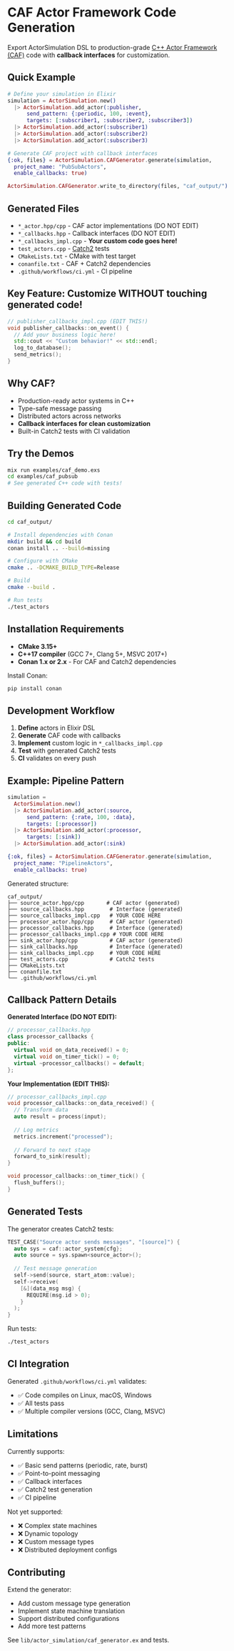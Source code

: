 # CAF Actor Framework Code Generation

Export ActorSimulation DSL to production-grade [C++ Actor Framework (CAF)](https://actor-framework.org/) code with **callback interfaces** for customization.

## Quick Example

```elixir
# Define your simulation in Elixir
simulation = ActorSimulation.new()
  |> ActorSimulation.add_actor(:publisher,
      send_pattern: {:periodic, 100, :event},
      targets: [:subscriber1, :subscriber2, :subscriber3])
  |> ActorSimulation.add_actor(:subscriber1)
  |> ActorSimulation.add_actor(:subscriber2)
  |> ActorSimulation.add_actor(:subscriber3)

# Generate CAF project with callback interfaces
{:ok, files} = ActorSimulation.CAFGenerator.generate(simulation,
  project_name: "PubSubActors",
  enable_callbacks: true)

ActorSimulation.CAFGenerator.write_to_directory(files, "caf_output/")
```

## Generated Files

- `*_actor.hpp/cpp` - CAF actor implementations (DO NOT EDIT)
- `*_callbacks.hpp` - Callback interfaces (DO NOT EDIT)
- `*_callbacks_impl.cpp` - **Your custom code goes here!**
- `test_actors.cpp` - [Catch2](https://github.com/catchorg/Catch2) tests
- `CMakeLists.txt` - CMake with test target
- `conanfile.txt` - CAF + Catch2 dependencies
- `.github/workflows/ci.yml` - CI pipeline

## Key Feature: Customize WITHOUT touching generated code!

```cpp
// publisher_callbacks_impl.cpp (EDIT THIS!)
void publisher_callbacks::on_event() {
  // Add your business logic here!
  std::cout << "Custom behavior!" << std::endl;
  log_to_database();
  send_metrics();
}
```

## Why CAF?

- Production-ready actor systems in C++
- Type-safe message passing
- Distributed actors across networks
- **Callback interfaces for clean customization**
- Built-in Catch2 tests with CI validation

## Try the Demos

```bash
mix run examples/caf_demo.exs
cd examples/caf_pubsub
# See generated C++ code with tests!
```

## Building Generated Code

```bash
cd caf_output/

# Install dependencies with Conan
mkdir build && cd build
conan install .. --build=missing

# Configure with CMake
cmake .. -DCMAKE_BUILD_TYPE=Release

# Build
cmake --build .

# Run tests
./test_actors
```

## Installation Requirements

- **CMake 3.15+**
- **C++17 compiler** (GCC 7+, Clang 5+, MSVC 2017+)
- **Conan 1.x or 2.x** - For CAF and Catch2 dependencies

Install Conan:
```bash
pip install conan
```

## Development Workflow

1. **Define** actors in Elixir DSL
2. **Generate** CAF code with callbacks
3. **Implement** custom logic in `*_callbacks_impl.cpp`
4. **Test** with generated Catch2 tests
5. **CI** validates on every push

## Example: Pipeline Pattern

```elixir
simulation = 
  ActorSimulation.new()
  |> ActorSimulation.add_actor(:source,
      send_pattern: {:rate, 100, :data},
      targets: [:processor])
  |> ActorSimulation.add_actor(:processor,
      targets: [:sink])
  |> ActorSimulation.add_actor(:sink)

{:ok, files} = ActorSimulation.CAFGenerator.generate(simulation,
  project_name: "PipelineActors",
  enable_callbacks: true)
```

Generated structure:
```
caf_output/
├── source_actor.hpp/cpp       # CAF actor (generated)
├── source_callbacks.hpp        # Interface (generated)
├── source_callbacks_impl.cpp   # YOUR CODE HERE
├── processor_actor.hpp/cpp     # CAF actor (generated)
├── processor_callbacks.hpp     # Interface (generated)
├── processor_callbacks_impl.cpp # YOUR CODE HERE
├── sink_actor.hpp/cpp          # CAF actor (generated)
├── sink_callbacks.hpp          # Interface (generated)
├── sink_callbacks_impl.cpp     # YOUR CODE HERE
├── test_actors.cpp             # Catch2 tests
├── CMakeLists.txt
├── conanfile.txt
└── .github/workflows/ci.yml
```

## Callback Pattern Details

**Generated Interface (DO NOT EDIT):**
```cpp
// processor_callbacks.hpp
class processor_callbacks {
public:
  virtual void on_data_received() = 0;
  virtual void on_timer_tick() = 0;
  virtual ~processor_callbacks() = default;
};
```

**Your Implementation (EDIT THIS):**
```cpp
// processor_callbacks_impl.cpp
void processor_callbacks::on_data_received() {
  // Transform data
  auto result = process(input);
  
  // Log metrics
  metrics.increment("processed");
  
  // Forward to next stage
  forward_to_sink(result);
}

void processor_callbacks::on_timer_tick() {
  flush_buffers();
}
```

## Generated Tests

The generator creates Catch2 tests:

```cpp
TEST_CASE("Source actor sends messages", "[source]") {
  auto sys = caf::actor_system{cfg};
  auto source = sys.spawn<source_actor>();
  
  // Test message generation
  self->send(source, start_atom::value);
  self->receive(
    [&](data_msg msg) {
      REQUIRE(msg.id > 0);
    }
  );
}
```

Run tests:
```bash
./test_actors
```

## CI Integration

Generated `.github/workflows/ci.yml` validates:
- ✅ Code compiles on Linux, macOS, Windows
- ✅ All tests pass
- ✅ Multiple compiler versions (GCC, Clang, MSVC)

## Limitations

Currently supports:
- ✅ Basic send patterns (periodic, rate, burst)
- ✅ Point-to-point messaging
- ✅ Callback interfaces
- ✅ Catch2 test generation
- ✅ CI pipeline

Not yet supported:
- ❌ Complex state machines
- ❌ Dynamic topology
- ❌ Custom message types
- ❌ Distributed deployment configs

## Contributing

Extend the generator:
- Add custom message type generation
- Implement state machine translation
- Support distributed configurations
- Add more test patterns

See `lib/actor_simulation/caf_generator.ex` and tests.

